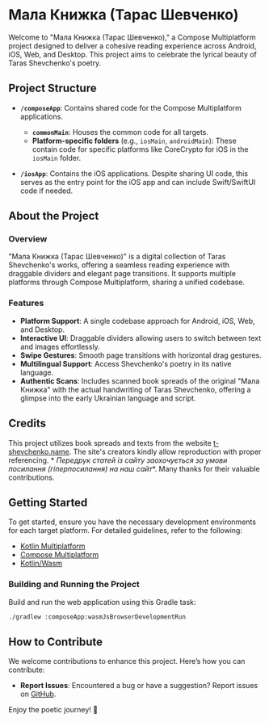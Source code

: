 # Мала Книжка (Тарас Шевченко)

Welcome to "Мала Книжка (Тарас Шевченко)," a Compose Multiplatform project
designed to deliver a cohesive reading experience across Android, iOS, Web, and
Desktop. This project aims to celebrate the lyrical beauty of Taras Shevchenko's
poetry.

## Project Structure

- **`/composeApp`**: Contains shared code for the Compose Multiplatform
  applications.
    - **`commonMain`**: Houses the common code for all targets.
    - **Platform-specific folders** (e.g., `iosMain`, `androidMain`): These
      contain code for specific platforms like CoreCrypto for iOS in the
      `iosMain` folder.

- **`/iosApp`**: Contains the iOS applications. Despite sharing UI code, this
  serves as the entry point for the iOS app and can include Swift/SwiftUI code
  if needed.

## About the Project

### Overview

"Мала Книжка (Тарас Шевченко)" is a digital collection of Taras Shevchenko's
works, offering a seamless reading experience with draggable dividers and
elegant page transitions. It supports multiple platforms through Compose
Multiplatform, sharing a unified codebase.

### Features

- **Platform Support**: A single codebase approach for Android, iOS, Web, and
  Desktop.
- **Interactive UI**: Draggable dividers allowing users to switch between text
  and images effortlessly.
- **Swipe Gestures**: Smooth page transitions with horizontal drag gestures.
- **Multilingual Support**: Access Shevchenko's poetry in its native language.
- **Authentic Scans**: Includes scanned book spreads of the original "Мала
  Книжка" with the actual handwriting of Taras Shevchenko, offering a glimpse
  into the early Ukrainian language and script.

## Credits

This project utilizes book spreads and texts from the website 
[t-shevchenko.name](https://www.t-shevchenko.name/uk/Gallery/Works/1850MalaKn.html).
The site's creators kindly allow reproduction with proper referencing. *
*Передрук статей із сайту заохочується за умови посилання (гіперпосилання) на
наш сайт**. Many thanks for their valuable contributions.

## Getting Started

To get started, ensure you have the necessary development environments for each
target platform. For detailed guidelines, refer to the following:

- [Kotlin Multiplatform](https://www.jetbrains.com/help/kotlin-multiplatform-dev/get-started.html)
- [Compose Multiplatform](https://github.com/JetBrains/compose-multiplatform/#compose-multiplatform)
- [Kotlin/Wasm](https://kotl.in/wasm/)

### Building and Running the Project

Build and run the web application using this Gradle task:

```bash
./gradlew :composeApp:wasmJsBrowserDevelopmentRun
```

## How to Contribute

We welcome contributions to enhance this project. Here’s how you can contribute:

- **Report Issues**: Encountered a bug or have a suggestion? Report issues
  on [GitHub](https://github.com/JetBrains/compose-multiplatform/issues).

Enjoy the poetic journey! 🌟
